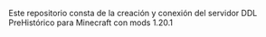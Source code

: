 Este repositorio consta de la creación y conexión del servidor DDL PreHistórico para Minecraft con mods 1.20.1
